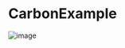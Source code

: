 # CarbonExample

![image](https://user-images.githubusercontent.com/5253872/229789610-b4d22d57-9bbf-4efe-ba7c-33027da302b6.png)
